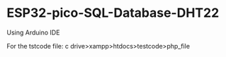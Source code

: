 # ESP32-pico-SQL-Database-DHT22
Using Arduino IDE


For the tstcode file:
c drive>xampp>htdocs>testcode>php_file
